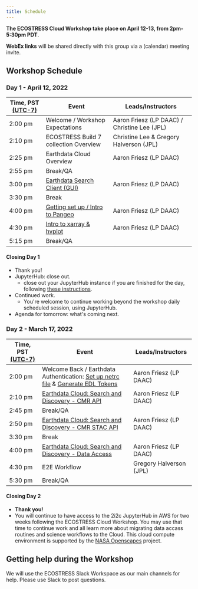 ```yaml
---
title: Schedule
---
```


**The ECOSTRESS Cloud Workshop take place on April 12-13, from  2pm-5:30pm PDT**.   

**WebEx links** will be shared directly with this group via a (calendar) meeting invite.
 
## Workshop Schedule 

### Day 1 - April 12, 2022

| Time, PST [(UTC-7)](https://www.timeanddate.com/time/zones/pdt) | Event | Leads/Instructors |
|------|-------|-------------------|
| 2:00 pm | Welcome / Workshop Expectations | Aaron Friesz (LP DAAC) / Christine Lee (JPL) | 
| 2:10 pm | ECOSTRESS Build 7 collection Overview | Christine Lee & Gregory Halverson (JPL) | 
| 2:25 pm | Earthdata Cloud Overview | Aaron Friesz (LP DAAC) |
| 2:55 pm | Break/QA | |
| 3:00 pm | [Earthdata Search Client (GUI)](https://search.earthdata.nasa.gov/search) | Aaron Friesz (LP DAAC) |
| 3:30 pm | Break | |
| 4:00 pm | [Getting set up / Intro to Pangeo](tutorials/Getting_started_setup.md) | Aaron Friesz (LP DAAC) |
| 4:30 pm | [Intro to xarray & hvplot](tutorials/Intro_xarray_hvplot.ipynb) | Aaron Friesz (LP DAAC) |
| 5:15 pm | Break/QA |  |

#### Closing Day 1

- Thank you!
- JupyterHub: close out. 
  - close out your JupyterHub instance if you are finished for the day, following [these instructions](https://podaac.github.io/2022-SWOT-Ocean-Cloud-Workshop/tutorials/00_Setup.html#how-do-i-end-my-session). 
- Continued work. 
  - You're welcome to continue working beyond the workshop daily scheduled session, using JupyterHub. 
- Agenda for tomorrow: what's coming next.


### Day 2 - March 17, 2022

| Time, PST [(UTC-7)](https://www.timeanddate.com/time/zones/pdt) | Event | Leads/Instructors |
|------|-------|-------------------|
| 2:00 pm | Welcome Back / Earthdata Authentication: [Set up netrc file](how-tos/authentication/NASA_Earthdata_Authentication.ipynb) & [Generate EDL Tokens](how-tos/authentication/NASA_Earthdata_Login_Token.ipynb) | Aaron Friesz (LP DAAC) | 
| 2:10 pm | [Earthdata Cloud: Search and Discovery - CMR API](tutorials/Data_Discovery_CMR_API.ipynb) | Aaron Friesz (LP DAAC) | 
| 2:45 pm | Break/QA | |
| 2:50 pm | [Earthdata Cloud: Search and Discovery - CMR STAC API](tutorials/Data_Discovery_CMR-STAC_API.ipynb) | Aaron Friesz (LP DAAC) | 
| 3:30 pm | Break | |
| 4:00 pm | [Earthdata Cloud: Search and Discovery - Data Access](how-tos/data_access/Earthdata_Cloud__Single_File__Direct_S3_Access_COG_Example.ipynb) | Aaron Friesz (LP DAAC) | 
| 4:30 pm | E2E Workflow | Gregory Halverson (JPL) |
| 5:30 pm | Break/QA |  |

#### Closing Day 2

- **Thank you!**
- You will continue to have access to the 2i2c JupyterHub in AWS for two weeks following the ECOSTRESS Cloud Workshop. You may use that time to continue work and all learn more about migrating data accass routines and science workflows to the Cloud. This cloud compute environment is supported by the [NASA Openscapes](https://nasa-openscapes.github.io/) project. 

## Getting help during the Workshop

We will use the ECOSTRESS Slack Workspace as our main channels for help. Please use Slack to post questions. 



